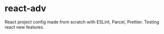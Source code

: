 # react-adv
React project config made from scratch with ESLint, Parcel, Prettier. Testing react new features.
